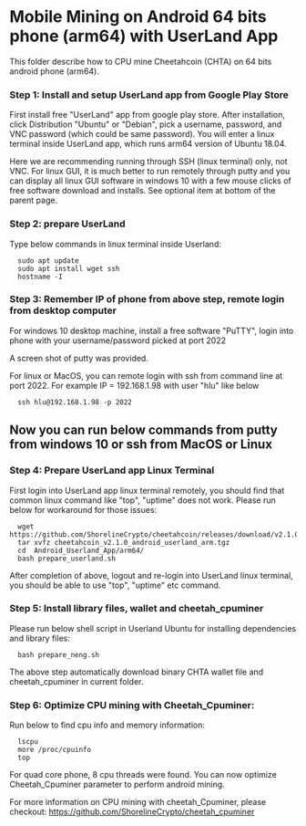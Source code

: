 # Mobile Mining on Android 64 bits phone (arm64) with UserLand App

This folder describe how to CPU mine Cheetahcoin (CHTA) on 64 bits android phone (arm64). 


### Step 1: Install and setup UserLand app from Google Play Store

First install free "UserLand" app from google play store.  After installation, click Distribution 
"Ubuntu" or "Debian", pick a username, password, and VNC password (which could be same password). You will enter 
a linux terminal inside UserLand app, which runs arm64 version of Ubuntu 18.04. 

Here we are recommending running through SSH (linux terminal) only, not VNC.  For linux GUI, it is much better to run remotely 
through putty and you can display all linux GUI software in windows 10 with a few mouse clicks of free software download and installs. See optional 
item at bottom of the parent page.

### Step 2: prepare UserLand

Type below commands in linux terminal inside Userland:

```
  sudo apt update
  sudo apt install wget ssh
  hostname -I
```

### Step 3: Remember IP of phone from above step, remote login from desktop computer

For windows 10 desktop machine, install a free software "PuTTY", login into phone with your
username/password picked at port 2022

A screen shot of putty was provided. 

For linux or MacOS,  you can remote login with ssh from command line at port 2022. For example 
IP = 192.168.1.98 with user "hlu" like below 
```
  ssh hlu@192.168.1.98 -p 2022
```

## Now you can run below commands from putty from windows 10 or ssh from MacOS or Linux
### Step 4: Prepare UserLand app Linux Terminal
First login into UserLand app linux terminal remotely, you should find that common linux command like "top", "uptime" does not work. 
Please run below for workaround for those issues:
```
  wget https://github.com/ShorelineCrypto/cheetahcoin/releases/download/v2.1.0/cheetahcoin_v2.1.0_android_userland_arm.tgz
  tar xvfz cheetahcoin_v2.1.0_android_userland_arm.tgz
  cd  Android_Userland_App/arm64/
  bash prepare_userland.sh

```

After completion of above, logout and re-login into UserLand linux terminal, you should be able to use "top", "uptime" etc command. 


### Step 5: Install library files, wallet and cheetah_cpuminer
Please run below shell script in Userland Ubuntu for installing dependencies and library files:
```
  bash prepare_neng.sh

```
The above step automatically download binary CHTA wallet file and cheetah_cpuminer in current folder.

### Step 6: Optimize CPU mining with Cheetah_Cpuminer:

Run below to find cpu info and memory information:

```
  lscpu
  more /proc/cpuinfo
  top
```
 For quad core phone, 8 cpu threads were found. You can now optimize Cheetah_Cpuminer parameter to perform android mining. 
 
 For more information on CPU mining with cheetah_Cpuminer, please checkout:
https://github.com/ShorelineCrypto/cheetah_cpuminer

